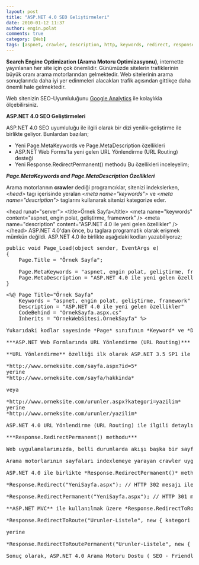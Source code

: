 ```yaml
---
layout: post
title: "ASP.NET 4.0 SEO Geliştirmeleri"
date: 2010-01-12 11:37
author: engin.polat
comments: true
category: [Web]
tags: [aspnet, crawler, description, http, keywords, redirect, response, seo, url routing]
---
```

**Search Engine Optimization (Arama Motoru Optimizasyonu)**, internette yayınlanan her site için çok önemlidir. Günümüzde sitelerin trafiklerinin büyük oranı arama motorlarından gelmektedir. Web sitelerinin arama sonuçlarında daha iyi yer edinmeleri alacakları trafik açısından gittikçe daha önemli hale gelmektedir.

Web sitenizin SEO-Uyumluluğunu <a title="Google Analytics" href="http://www.google.com/analytics" target="_blank" rel="noopener">Google Analytics</a> ile kolaylıkla ölçebilirsiniz.

**ASP.NET 4.0 SEO Geliştirmeleri**

ASP.NET 4.0 SEO uyumluluğu ile ilgili olarak bir dizi yenilik-geliştirme ile birlikte geliyor. Bunlardan bazıları;


*   Yeni Page.MetaKeywords ve Page.MetaDescription özellikleri
*   ASP.NET Web Forms'ta yeni gelen URL Yönlendirme (URL Routing) desteği
*   Yeni Response.RedirectPermanent() methodu
Bu özellikleri inceleyelim;

***Page.MetaKeywords and Page.MetaDescription Özellikleri***

Arama motorlarının **crawler** dediği programcıklar, sitenizi indekslerken, *&lt;head&gt;* tagı içerisinde yeralan *&lt;meta name="keywords"&gt;* ve *&lt;meta name="description"&gt;* taglarını kullanarak sitenizi kategorize eder.


&lt;head runat="server"&gt;
    &lt;title&gt;Örnek Sayfa&lt;/title&gt;
    &lt;meta name="keywords" content="aspnet, engin polat, geliştirme, framework" /&gt;
    &lt;meta name="description" content="ASP.NET 4.0 ile yeni gelen özellikler" /&gt;
&lt;/head&gt;</pre>
ASP.NET 4.0'dan önce, bu taglara programatik olarak erişmek mümkün değildi. ASP.NET 4.0 ile birlikte aşağıdaki kodları yazabiliyoruz;
<pre class="brush:csharp">public void Page_Load(object sender, EventArgs e)
{
    Page.Title = "Örnek Sayfa";

    Page.MetaKeywords = "aspnet, engin polat, geliştirme, framework";
    Page.MetaDescription = "ASP.NET 4.0 ile yeni gelen özellikler";
}</pre>
<pre class="brush:php">&lt;%@ Page Title="Örnek Sayfa"
    Keywords = "aspnet, engin polat, geliştirme, framework"
    Description = "ASP.NET 4.0 ile yeni gelen özellikler"
    CodeBehind = "OrnekSayfa.aspx.cs"
    Inherits = "OrnekWebSitesi.OrnekSayfa" %&gt;

Yukarıdaki kodlar sayesinde *Page* sınıfının *Keyword* ve *Description* özelliklerine programatik olarak erişmek mümkündür.

***ASP.NET Web Formlarında URL Yönlendirme (URL Routing)***

**URL Yönlendirme** özelliği ilk olarak ASP.NET 3.5 SP1 ile gelmişti ve ASP.NET MVC ile zaten kullanabiliyorduk. URL Yönlendirme özelliği sayesinde, web uygulamasına gelecek tüm isteklerin fiziksel dosyalara gelmesi zorunluluğu ortadan kalkıyor. Artık aşağıdakiler gibi **Arama Motoru Uyumlu (SEO - Friendly)** URL'ler tanımlayabiliyoruz;

*http://www.orneksite.com/sayfa.aspx?id=5*
yerine
*http://www.orneksite.com/sayfa/hakkinda*

veya

*http://www.orneksite.com/urunler.aspx?kategori=yazilim*
yerine
*http://www.orneksite.com/urunler/yazilim*

ASP.NET 4.0 URL Yönlendirme (URL Routing) ile ilgili detaylı bir yazıyı yakında yayınlayacağım.

***Response.RedirectPermanent() methodu***

Web uygulamalarımızda, belli durumlarda akışı başka bir sayfaya yönlendirmek sıklıkla yaptığımız birşeydir. ASP.NET ile genellikle *Response.Redirect()* method'unu kullanırız. Aslında *Response.Redirect()* method'unun yaptığı şey, browser'a **HTTP 302 (Temporary Redirect - Geçici Yönlendirme)** sonucu döndürmektir. Böylece browser yönlendirmek istenen sayfadan akışa devam eder.

Arama motorlarının sayfaları indexlemeye yarayan crawler uygulamaları, bir sayfadan diğerine geçici olarak yönlendirme olduğunu gördüğünde (HTTP 302 mesajı) **akışa yeni sayfadan devam etmez**. Bu da sitenizde bulunmasına rağmen indexlenmeyen sayfalar oluşmasına yol açar.

ASP.NET 4.0 ile birlikte *Response.RedirectPermanent()* method'u geliyor. Bu method çağırıldığında, browser'a HTTP 302 mesajı yerine **HTTP 301 (Moved Permanently - Kalıcı Olarak Taşındı)** mesajı döndürür. Crawler'lar, HTTP 301 mesajı gördüklerinde akışa yeni sayfadan devam ettikleri için, **web sitesinin tamamı indexlenecektir**.

*Response.Redirect("YeniSayfa.aspx"); // HTTP 302 mesajı ile YeniSayfa.aspx'ten akış devam eder. Crawler indexlemez.*

*Response.RedirectPermanent("YeniSayfa.aspx"); // HTTP 301 mesajı ile YeniSayfa.aspx'ten akış devam eder. Crawler indexler.*

**ASP.NET MVC** ile kullanılmak üzere *Response.RedirectToRoutePermanent()* methodu geliyor.

*Response.RedirectToRoute("Urunler-Listele", new { kategori = "yazilim" }); // HTTP 302 mesajı döner. Crawler indexlemez.*

yerine

*Response.RedirectToRoutePermanent("Urunler-Listele", new { kategori = "yazilim" }); // HTTP 301 mesajı döner. Crawler indexler.*

Sonuç olarak, ASP.NET 4.0 Arama Motoru Dostu ( SEO - Friendly ) uygulama yazmayı kolaylaştıran araçlara sahip olarak geliyor.

